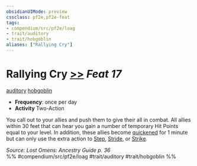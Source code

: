 ```yaml
---
obsidianUIMode: preview
cssclass: pf2e,pf2e-feat
tags:
- compendium/src/pf2e/loag
- trait/auditory
- trait/hobgoblin
aliases: ["Rallying Cry"]
---
```

# Rallying Cry  [>>](/rules/core-rulebook/chapter-9-playing-the-game.md#Actions "Two-Action") *Feat 17*  
[auditory](/rules/traits/auditory.md)  [hobgoblin](/rules/traits/hobgoblin-locg.md)  

- **Frequency**: once per day
- **Activity** Two-Action

You call out to your allies and push them to give their all in combat. All allies within 30 feet that can hear you gain a number of temporary Hit Points equal to your level. In addition, these allies become [quickened](/rules/conditions.md#Quickened) for 1 minute but can only use the extra action to [Step](/rules/actions/step.md), [Stride](/rules/actions/stride.md), or [Strike](/rules/actions/strike.md).

*Source: Lost Omens: Ancestry Guide p. 36*  
%% #compendium/src/pf2e/loag #trait/auditory #trait/hobgoblin %%